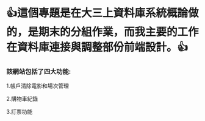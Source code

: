 <h1><strong>👍這個專題是在大三上資料庫系統概論做的，是期末的分組作業，而我主要的工作在資料庫連接與調整部份前端設計。👍</strong></h1>

<h3>該網站包括了四大功能:</h3>
    <p>1.帳戶清除電影和場次管理</p>
    <p>2.購物車紀錄</p>
    <p>3.訂票功能</p>

